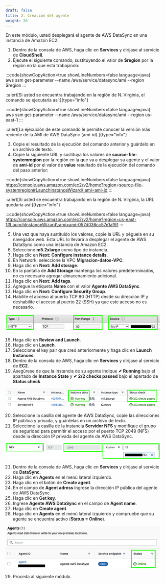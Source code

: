 ```yaml
---
draft: false
title: 2. Creación del agente
weight: 20
---
```

En este módulo, usted desplegará el agente de AWS DataSync en una instancia de Amazon EC2.

1. Dentro de la consola de AWS, haga clic en **Services** y diríjase al servicio de **CloudShell**.
2. Ejecute el siguiente comando, sustituyendo el valor de **$region** por la región en la que está trabajando:

:::code{showCopyAction=true showLineNumbers=false language=java}
aws ssm get-parameter --name /aws/service/datasync/ami --region $region
:::

::alert[Si usted se encuentra trabajando en la región de N. Virginia, el comando se ejecutaría así:]{type="info"}

:::code{showCopyAction=true showLineNumbers=false language=java}
aws ssm get-parameter --name /aws/service/datasync/ami --region us-east-1
:::

::alert[La ejecución de este comando le permite conocer la versión más reciente de la AMI de AWS DataSync (ami-id).]{type="info"}

3. Copie el resultado de la ejecución del comando anterior y guárdelo en un archivo de texto.
4. Copie la siguiente URL y sustituya los valores de **source-file-systemregion** por la región en la que va a desplegar su agente y el valor de **ami-id** por el valor de **value** resultado de la ejecución del comando del paso anterior:

:::code{showCopyAction=true showLineNumbers=false language=java}
https://console.aws.amazon.com/ec2/v2/home?region=source-file-systemregion#LaunchInstanceWizard\:ami=ami-id
:::

::alert[Si usted se encuentra trabajando en la región de N. Virginia, la URL quedaría así:]{type="info"}

:::code{showCopyAction=true showLineNumbers=false language=java}
https://console.aws.amazon.com/ec2/v2/home?region=us-east-1#LaunchInstanceWizard\:ami=ami-057d036cc57e1af91
:::

5. Una vez que haya sustituido los valores, copie la URL y péguela en su navegador web. Esta URL lo llevará a desplegar el agente de AWS DataSync como una instancia de Amazon EC2.
6. Seleccione **m5.2xlarge** como tipo de instancia.
7. Haga clic en **Next: Configure instance details**.
8. En Network, seleccione la VPC **Migracion-datos-VPC**.
9. Haga clic en **Next: Add storage**.
10. En la pantalla de **Add Storage** mantenga los valores predeterminados, no es necesario agregar almacenamiento adicional.
11. Haga clic en **Next: Add tags**.
12. Agregue la etiqueta **Name** con el valor **Agente AWS DataSync**.
13. Haga clic en **Next: Configure Security Group**.
14. Habilite el acceso al puerto TCP 80 (HTTP) desde su dirección IP y deshabilite el acceso al puerto 22 (SSH) ya que este acceso no es necesario.

![Puerto TCP 80 - HTTP](/static/images/ds/puerto80.png)

15. Haga clic en **Review and Launch**.
16. Haga clic en **Launch**.
17. Seleccione el key pair que creó anteriormente y haga clic en **Launch Instances**.
18. Dentro de la consola de AWS, haga clic en **Services** y diríjase al servicio de **EC2**.
19. Asegúrese de que la instancia de su agente indique **<span style="color\:green">✔ Running**</span> bajo el apartado de **Instance State** y **<span style="color\:green">✔ 2/2 checks passed**</span> bajo el apartado de **Status check**.

![Status check passed (2/2)](/static/images/ds/statuscheck.png)

20. Seleccione la casilla del agente de AWS DataSync, copie las direcciones IP pública y privada, y guárdelas en un archivo de texto.
21. Seleccione la casilla de la instancia **Servidor NFS** y modifique el grupo de seguridad para permitir el acceso por el puerto TCP 2049 (NFS) desde la dirección IP privada del agente de AWS DataSync.

![Habilitar puerto 2049](/static/images/ds/puerto2049.png)

21. Dentro de la consola de AWS, haga clic en **Services** y diríjase al servicio de **DataSync**.
22. Haga clic en **Agents** en el menú lateral izquierdo.
23. Haga clic en el botón de **Create agent**.
24. En el campo de **Agent adress** ingrese la dirección IP pública del agente de AWS DataSync.
25. Haga clic en **Get key**.
26. Ingrese **Agente AWS DataSync** en el campo de **Agent name**.
27. Haga clic en **Create agent**.
28. Haga clic en **Agents** en el menú lateral izquierdo y compruebe que su agente se encuentra activo (**Status = Online**).


![Agente en línea](/static/images/ds/agenteenlinea.png)

29. Proceda al siguiente módulo.